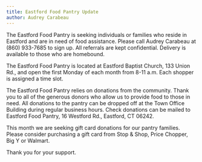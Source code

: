 ```yaml
---
title: Eastford Food Pantry Update
author: Audrey Carabeau
---
```


The Eastford Food Pantry is seeking individuals or families who reside
in Eastford and are in need of food assistance. Please call Audrey
Carabeau at (860) 933-7685 to sign up. All referrals are kept
confidential. Delivery is available to those who are homebound.

The Eastford Food Pantry is located at Eastford Baptist Church, 133
Union Rd., and open the first Monday of each month from 8-11 a.m. Each
shopper is assigned a time slot.

The Eastford Food Pantry relies on donations from the community. Thank
you to all of the generous donors who allow us to provide food to those
in need. All donations to the pantry
can be dropped off at the Town Office Building during regular business
hours. Check donations
can be mailed to Eastford Food Pantry, 16 Westford Rd., Eastford, CT
06242.

This month we are seeking gift card donations for our pantry families.
Please consider
purchasing a gift card from Stop & Shop, Price Chopper, Big Y or
Walmart.

Thank you for your support.
